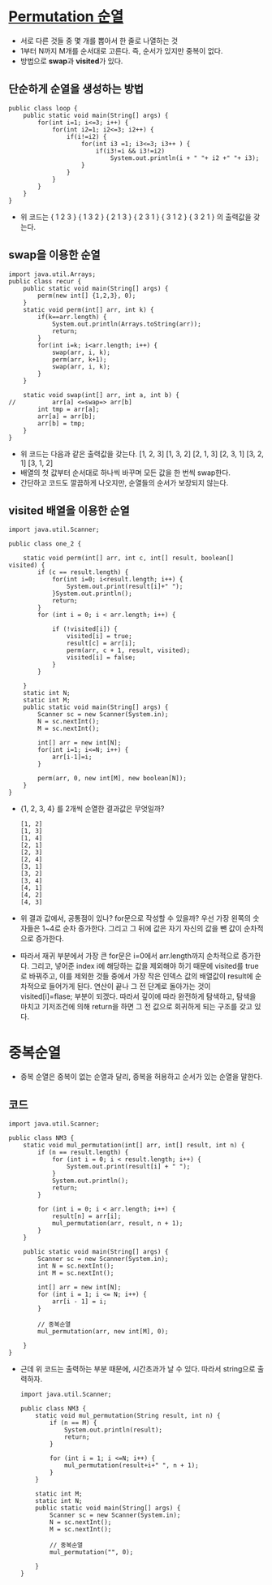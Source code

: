 # [Permutation 순열](https://bcp0109.tistory.com/14)
* 서로 다른 것들 중 몇 개를 뽑아서 한 줄로 나열하는 것
* 1부터 N까지 M개를 순서대로 고른다. 즉, 순서가 있지만 중복이 없다.
* 방법으로 **swap**과 **visited**가 있다.


## 단순하게 순열을 생성하는 방법
    public class loop {
    	public static void main(String[] args) {
	    	for(int i=1; i<=3; i++) {
		    	for(int i2=1; i2<=3; i2++) {
			    	if(i!=i2) {
				    	for(int i3 =1; i3<=3; i3++ ) {
					    	if(i3!=i && i3!=i2)
						    	System.out.println(i + " "+ i2 +" "+ i3);
					    }
			    	}
		    	}
	    	}
    	}
    }
* 위 코드는 { 1 2 3 } { 1 3 2 } { 2 1 3 } { 2 3 1 } { 3 1 2 } { 3 2 1 } 의 출력값을 갖는다.

## swap을 이용한 순열

    import java.util.Arrays;
    public class recur {
	    public static void main(String[] args) {
		    perm(new int[] {1,2,3}, 0);
	    }
	    static void perm(int[] arr, int k) {
		    if(k==arr.length) {
			    System.out.println(Arrays.toString(arr));
			    return;
		    }
		    for(int i=k; i<arr.length; i++) {
			    swap(arr, i, k);
			    perm(arr, k+1);
			    swap(arr, i, k);
		    }
	    }
	
	    static void swap(int[] arr, int a, int b) {
    //		    arr[a] <=swap=> arr[b]
		    int tmp = arr[a];
            arr[a] = arr[b];
            arr[b] = tmp;
	    }
    }
    
* 위 코드는 다음과 같은 출력값을 갖는다. [1, 2, 3] [1, 3, 2] [2, 1, 3] [2, 3, 1] [3, 2, 1] [3, 1, 2]
* 배열의 첫 값부터 순서대로 하나씩 바꾸며 모든 값을 한 번씩 swap한다.
* 간단하고 코드도 깔끔하게 나오지만, 순열들의 순서가 보장되지 않는다.

## visited 배열을 이용한 순열
    import java.util.Scanner;

    public class one_2 {
	
	    static void perm(int[] arr, int c, int[] result, boolean[] visited) {
		    if (c == result.length) {
			    for(int i=0; i<result.length; i++) {
				    System.out.print(result[i]+" ");
			    }System.out.println();
			    return;
		    }
		    for (int i = 0; i < arr.length; i++) {

			    if (!visited[i]) {
				    visited[i] = true;
				    result[c] = arr[i];
				    perm(arr, c + 1, result, visited);
				    visited[i] = false;
			    }
		    }

	    }
	    static int N;
	    static int M;
	    public static void main(String[] args) {
		    Scanner sc = new Scanner(System.in);
		    N = sc.nextInt();
		    M = sc.nextInt();
		
		    int[] arr = new int[N];
		    for(int i=1; i<=N; i++) {
			    arr[i-1]=i;
		    }
		
		    perm(arr, 0, new int[M], new boolean[N]);
	    }
    }
* {1, 2, 3, 4} 를 2개씩 순열한 결과값은 무엇일까? 
      
      [1, 2]
      [1, 3]
      [1, 4]
      [2, 1]
      [2, 3]
      [2, 4]
      [3, 1]
      [3, 2]
      [3, 4]
      [4, 1]
      [4, 2]
      [4, 3]
* 위 결과 값에서, 공통점이 있나? for문으로 작성할 수 있을까? 우선 가장 왼쪽의 숫자들은 1~4로 순차 증가한다. 그리고 그 뒤에 값은 자기 자신의 값을 뺀 값이 순차적으로 증가한다.
* 따라서 재귀 부분에서 가장 큰 for문은 i=0에서 arr.length까지 순차적으로 증가한다. 그리고, 넣어준 index i에 해당하는 값을 제외해야 하기 때문에 visited를 true로 바꿔주고, 이를 제외한 것들 중에서 가장 작은 인덱스 값의 배열값이 result에 순차적으로 들어가게 된다. 연산이 끝나 그 전 단계로 돌아가는 것이 visited[i]=flase; 부분이 되겠다. 따라서 깊이에 따라 완전하게 탐색하고, 탐색을 마치고 기저조건에 의해 return을 하면 그 전 값으로 회귀하게 되는 구조를 갖고 있다.


# 중복순열
* 중복 순열은 중복이 없는 순열과 달리, 중복을 허용하고 순서가 있는 순열을 말한다.

## 코드
    import java.util.Scanner;

    public class NM3 {
	    static void mul_permutation(int[] arr, int[] result, int n) {
		    if (n == result.length) {
			    for (int i = 0; i < result.length; i++) {
				    System.out.print(result[i] + " ");
			    }
			    System.out.println();
			    return;
		    }
		
		    for (int i = 0; i < arr.length; i++) {
			    result[n] = arr[i];
			    mul_permutation(arr, result, n + 1);
		    }
	    }

	    public static void main(String[] args) {
		    Scanner sc = new Scanner(System.in);
		    int N = sc.nextInt();
		    int M = sc.nextInt();

		    int[] arr = new int[N];
		    for (int i = 1; i <= N; i++) {
			    arr[i - 1] = i;
		    }

		    // 중복순열
		    mul_permutation(arr, new int[M], 0);

	    }
    }

* 근데 위 코드는 출력하는 부분 때문에, 시간초과가 날 수 있다. 따라서 string으로 출력하자.
      
      import java.util.Scanner;

      public class NM3 {
	      static void mul_permutation(String result, int n) {
		      if (n == M) {
			      System.out.println(result);
			      return;
		      }
		
		      for (int i = 1; i <=N; i++) {
			      mul_permutation(result+i+" ", n + 1);
		      }
	      }
	
	      static int M;
	      static int N;
	      public static void main(String[] args) {
		      Scanner sc = new Scanner(System.in);
		      N = sc.nextInt();
		      M = sc.nextInt();

		      // 중복순열
		      mul_permutation("", 0);

	      }
      }
